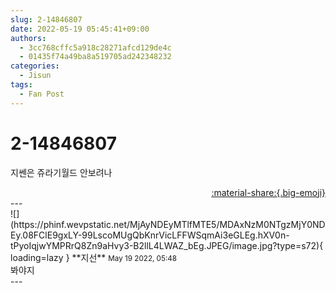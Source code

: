 ```yaml
---
slug: 2-14846807
date: 2022-05-19 05:45:41+09:00
authors:
  - 3cc768cffc5a918c28271afcd129de4c
  - 01435f74a49ba8a519705ad242348232
categories:
  - Jisun
tags:
  - Fan Post
---
```


# 2-14846807

<div class="post-container" markdown="1">
<div class="content-container md-sidebar__scrollwrap" markdown="1">

지쎈은 쥬라기월드 안보려나

</div>
</div>

<div style="text-align: right;" markdown="1">
<a href="https://weverse.io/fromis9/fanpost/2-14846807" style="text-align: right;">:material-share:{.big-emoji}</a>
</div>
---

<div class="comments-container md-sidebar__scrollwrap" markdown="1">
<div class="comment" markdown="1">
<div class='id-container' markdown="1">
![](https://phinf.wevpstatic.net/MjAyNDEyMTlfMTE5/MDAxNzM0NTgzMjY0NDEy.08FClE9gxLY-99LscoMUgQbKnrVicLFFWSqmAi3eGLEg.hXV0n-tPyoIqjwYMPRrQ8Zn9aHvy3-B2llL4LWAZ_bEg.JPEG/image.jpg?type=s72){ loading=lazy }
**<span class="artist">지선</span>** <small>May 19 2022, 05:48</small><br>
</div>
<div class='comment-body' markdown="1">
봐야지
</div>
</div>
</div>
---
